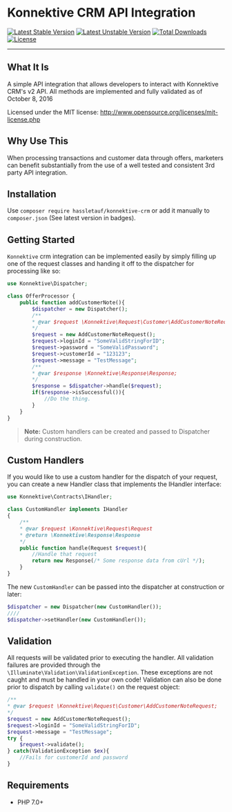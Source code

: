 # Konnektive CRM API Integration
[![Latest Stable Version](https://poser.pugx.org/hassletauf/konnektive-crm/v/stable)](https://packagist.org/packages/hassletauf/konnektive-crm)
[![Latest Unstable Version](https://poser.pugx.org/hassletauf/konnektive-crm/v/unstable)](https://packagist.org/packages/hassletauf/konnektive-crm)
[![Total Downloads](https://poser.pugx.org/hassletauf/konnektive-crm/downloads)](https://packagist.org/packages/hassletauf/konnektive-crm)
[![License](https://poser.pugx.org/hassletauf/konnektive-crm/license)](https://packagist.org/packages/hassletauf/konnektive-crm)

---
## What It Is

A simple API integration that allows developers to interact with Konnektive CRM's v2 API. All methods are implemented and fully validated as of October 8, 2016

Licensed under the MIT license: http://www.opensource.org/licenses/mit-license.php

## Why Use This

When processing transactions and customer data through offers, marketers can benefit substantially from the use of a well tested and consistent 3rd party API integration.


## Installation

Use `composer require hassletauf/konnektive-crm` or add it manually to `composer.json` (See latest version in badges).

## Getting Started

`Konnektive` crm integration can be implemented easily by simply filling up one of the request classes and handing it off to the dispatcher for processing like so:
```php
use Konnektive\Dispatcher;

class OfferProcessor {
    public function addCustomerNote(){
        $dispatcher = new Dispatcher();
        /**
        * @var $request \Konnektive\Request\Customer\AddCustomerNoteRequest;
        */
        $request = new AddCustomerNoteRequest();
        $request->loginId = "SomeValidStringForID";
        $request->password = "SomeValidPassword";
        $request->customerId = "123123";
        $request->message = "TestMessage";
        /**
        * @var $response \Konnektive\Response\Response;
        */
        $response = $dispatcher->handle($request);
        if($response->isSuccessful()){
            //Do the thing.
        }
    }
}
```

> **Note:** Custom handlers can be created and passed to Dispatcher during construction.

## Custom Handlers

If you would like to use a custom handler for the dispatch of your request, you can create a new Handler class that implements the IHandler interface:

```php
use Konnektive\Contracts\IHandler;

class CustomHandler implements IHandler
{
    /**
    * @var $request \Konnektive\Request\Request
    * @return \Konnektive\Response\Response
    */
    public function handle(Request $request){
        //Handle that request
        return new Response(/* Some response data from cUrl */);
    }
}
```
The new `CustomHandler` can be passed into the dispatcher at construction or later:
```php
$dispatcher = new Dispatcher(new CustomHandler());
////
$dispatcher->setHandler(new CustomHandler());
```

## Validation

All requests will be validated prior to executing the handler. All validation failures are provided through the `\Illuminate\Validation\ValidationException`. These exceptions are not caught and must be handled in your own code! Validation can also be done prior to dispatch by calling `validate()` on the request object:

```php
/**
* @var $request \Konnektive\Request\Customer\AddCustomerNoteRequest;
*/
$request = new AddCustomerNoteRequest();
$request->loginId = "SomeValidStringForID";
$request->message = "TestMessage";
try {
    $request->validate();
} catch(ValidationException $ex){
    //Fails for customerId and password
}
```

## Requirements

  - PHP 7.0+